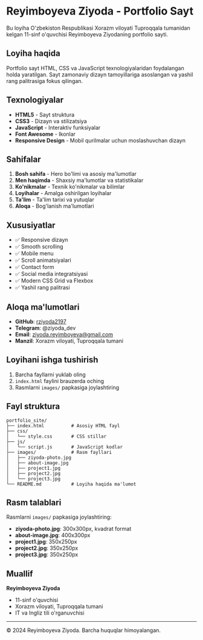 # Reyimboyeva Ziyoda - Portfolio Sayt

Bu loyiha O'zbekiston Respublikasi Xorazm viloyati Tuproqqala tumanidan kelgan 11-sinf o'quvchisi Reyimboyeva Ziyodaning portfolio sayti.

## Loyiha haqida

Portfolio sayt HTML, CSS va JavaScript texnologiyalaridan foydalangan holda yaratilgan. Sayt zamonaviy dizayn tamoyillariga asoslangan va yashil rang palitrasiga fokus qilingan.

## Texnologiyalar

- **HTML5** - Sayt struktura
- **CSS3** - Dizayn va stilizatsiya
- **JavaScript** - Interaktiv funksiyalar
- **Font Awesome** - Ikonlar
- **Responsive Design** - Mobil qurilmalar uchun moslashuvchan dizayn

## Sahifalar

1. **Bosh sahifa** - Hero bo'limi va asosiy ma'lumotlar
2. **Men haqimda** - Shaxsiy ma'lumotlar va statistikalar
3. **Ko'nikmalar** - Texnik ko'nikmalar va bilimlar
4. **Loyihalar** - Amalga oshirilgan loyihalar
5. **Ta'lim** - Ta'lim tarixi va yutuqlar
6. **Aloqa** - Bog'lanish ma'lumotlari

## Xususiyatlar

- ✅ Responsive dizayn
- ✅ Smooth scrolling
- ✅ Mobile menu
- ✅ Scroll animatsiyalari
- ✅ Contact form
- ✅ Social media integratsiyasi
- ✅ Modern CSS Grid va Flexbox
- ✅ Yashil rang palitrasi

## Aloqa ma'lumotlari

- **GitHub**: [rziyoda2197](https://github.com/rziyoda2197)
- **Telegram**: @ziyoda_dev
- **Email**: ziyoda.reyimboyeva@gmail.com
- **Manzil**: Xorazm viloyati, Tuproqqala tumani

## Loyihani ishga tushirish

1. Barcha fayllarni yuklab oling
2. `index.html` faylini brauzerda oching
3. Rasmlarni `images/` papkasiga joylashtiring

## Fayl struktura

```
portfolio_site/
├── index.html          # Asosiy HTML fayl
├── css/
│   └── style.css       # CSS stillar
├── js/
│   └── script.js       # JavaScript kodlar
├── images/             # Rasm fayllari
│   ├── ziyoda-photo.jpg
│   ├── about-image.jpg
│   ├── project1.jpg
│   ├── project2.jpg
│   └── project3.jpg
└── README.md           # Loyiha haqida ma'lumot
```

## Rasm talablari

Rasmlarni `images/` papkasiga joylashtiring:

- **ziyoda-photo.jpg**: 300x300px, kvadrat format
- **about-image.jpg**: 400x300px
- **project1.jpg**: 350x250px
- **project2.jpg**: 350x250px
- **project3.jpg**: 350x250px

## Muallif

**Reyimboyeva Ziyoda**
- 11-sinf o'quvchisi
- Xorazm viloyati, Tuproqqala tumani
- IT va Ingliz tili o'rganuvchisi

---

© 2024 Reyimboyeva Ziyoda. Barcha huquqlar himoyalangan.
